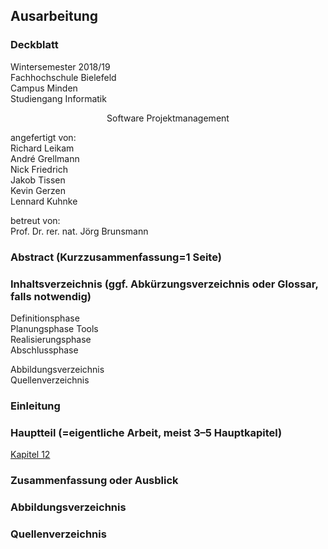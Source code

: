 ## Ausarbeitung
### Deckblatt

Wintersemester 2018/19  
Fachhochschule Bielefeld  
Campus Minden  
Studiengang Informatik

<p style="text-align: center;"> Software Projektmanagement </p>

angefertigt von:  
Richard Leikam  
André Grellmann  
Nick Friedrich  
Jakob Tissen  
Kevin Gerzen  
Lennard Kuhnke  

betreut von:  
Prof. Dr. rer. nat. Jörg Brunsmann




### Abstract (Kurzzusammenfassung=1 Seite)
### Inhaltsverzeichnis (ggf. Abkürzungsverzeichnis oder Glossar, falls notwendig)

Definitionsphase  
Planungsphase 
Tools  
Realisierungsphase  
Abschlussphase  

Abbildungsverzeichnis  
Quellenverzeichnis  

### Einleitung
### Hauptteil (=eigentliche Arbeit, meist 3–5 Hauptkapitel)
[Kapitel 12](./Teilausarbeitungen/Kapitel_12.md ':include')
### Zusammenfassung oder Ausblick
### Abbildungsverzeichnis
### Quellenverzeichnis
